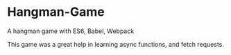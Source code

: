 # Hangman-Game
A hangman game with ES6, Babel, Webpack

This game was a great help in learning async functions, and fetch requests.

